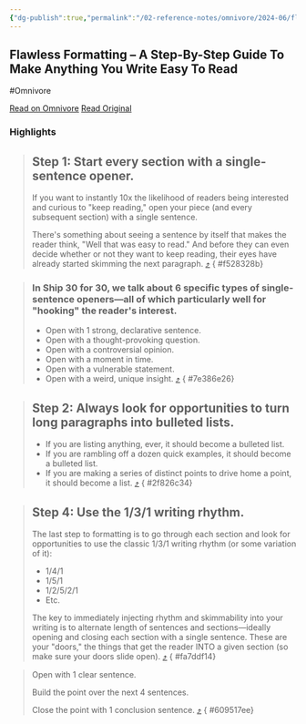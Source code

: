 ```yaml
---
{"dg-publish":true,"permalink":"/02-reference-notes/omnivore/2024-06/flawless-formatting-a-step-by-step-guide-to-make-anything-you-write-easy-to-read/","title":"Flawless Formatting – A Step-By-Step Guide To Make Anything You Write Easy To Read\n","metatags":{"description":"An article from Ship 30 For 30 on how to improve readability and clarity of written digital content.","og:image":"https://i.imgur.com/LmCg5HX.png"}}
---
```



## Flawless Formatting – A Step-By-Step Guide To Make Anything You Write Easy To Read
#Omnivore

[Read on Omnivore](https://omnivore.app/me/https-www-ship-30-for-30-com-post-flawless-formatting-a-step-by--18ffbc06830)
[Read Original](https://www.ship30for30.com/post/flawless-formatting-a-step-by-step-guide-to-make-anything-you-write-easy-to-read-and-skimmable)

### Highlights

> ## Step 1: Start every section with a single-sentence opener.
> 
> If you want to instantly 10x the likelihood of readers being interested and curious to "keep reading," open your piece (and every subsequent section) with a single sentence.
> 
> There's something about seeing a sentence by itself that makes the reader think, "Well that was easy to read." And before they can even decide whether or not they want to keep reading, their eyes have already started skimming the next paragraph. [⤴️](https://omnivore.app/me/https-www-ship-30-for-30-com-post-flawless-formatting-a-step-by--18ffbc06830#f528328b-bbed-4f6c-a0a4-023d77b18e7c) 
{ #f528328b}


> ### In Ship 30 for 30, we talk about 6 specific types of single-sentence openers—all of which particularly well for "hooking" the reader's interest.
> 
> * Open with 1 strong, declarative sentence.
> * Open with a thought-provoking question.
> * Open with a controversial opinion.
> * Open with a moment in time.
> * Open with a vulnerable statement.
> * Open with a weird, unique insight. [⤴️](https://omnivore.app/me/https-www-ship-30-for-30-com-post-flawless-formatting-a-step-by--18ffbc06830#7e386e26-913c-41a5-8c44-913f740bdf50) 
{ #7e386e26}


> ## Step 2: Always look for opportunities to turn long paragraphs into bulleted lists.
> 
> * If you are listing anything, ever, it should become a bulleted list.
> * If you are rambling off a dozen quick examples, it should become a bulleted list.
> * If you are making a series of distinct points to drive home a point, it should become a list. [⤴️](https://omnivore.app/me/https-www-ship-30-for-30-com-post-flawless-formatting-a-step-by--18ffbc06830#2f826c34-20d4-4f43-8b62-145ff32a2bef) 
{ #2f826c34}


> ## Step 4: Use the 1/3/1 writing rhythm.
> 
> The last step to formatting is to go through each section and look for opportunities to use the classic 1/3/1 writing rhythm (or some variation of it):
> 
> * 1/4/1
> * 1/5/1
> * 1/2/5/2/1
> * Etc.
> 
> The key to immediately injecting rhythm and skimmability into your writing is to alternate length of sentences and sections—ideally opening and closing each section with a single sentence. These are your "doors," the things that get the reader INTO a given section (so make sure your doors slide open). [⤴️](https://omnivore.app/me/https-www-ship-30-for-30-com-post-flawless-formatting-a-step-by--18ffbc06830#fa7ddf14-5c52-4f48-aab2-e6dc225e1445) 
{ #fa7ddf14}


> Open with 1 clear sentence.
> 
> Build the point over the next 4 sentences.
> 
> Close the point with 1 conclusion sentence. [⤴️](https://omnivore.app/me/https-www-ship-30-for-30-com-post-flawless-formatting-a-step-by--18ffbc06830#609517ee-67ec-4053-9f94-9870c94ea869) 
{ #609517ee}


